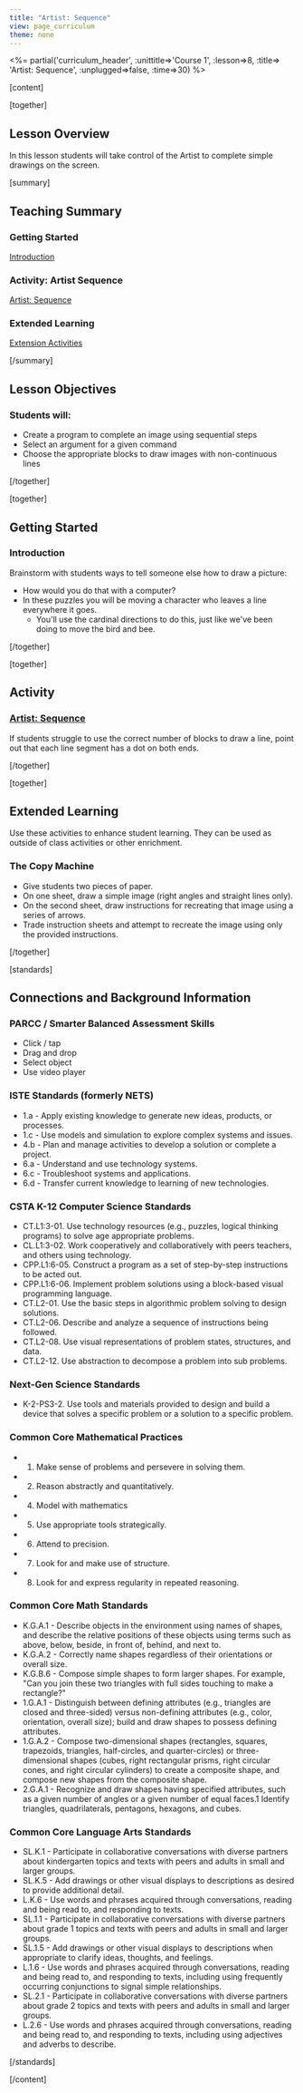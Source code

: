 ```yaml
---
title: "Artist: Sequence"
view: page_curriculum
theme: none
---
```


<%= partial('curriculum_header', :unittitle=>'Course 1', :lesson=>8, :title=> 'Artist: Sequence', :unplugged=>false, :time=>30) %>

[content]

[together]

## Lesson Overview 
In this lesson students will take control of the Artist to complete simple drawings on the screen.

[summary]

## Teaching Summary
### **Getting Started**

[Introduction](#GetStarted) <br/>

### **Activity: Artist Sequence**

[Artist: Sequence](#Activity)

### **Extended Learning**

[Extension Activities](#Extended)


[/summary]

## Lesson Objectives 
### Students will:

- Create a program to complete an image using sequential steps
- Select an argument for a given command
- Choose the appropriate blocks to draw images with non-continuous lines

[/together]

[together]

## Getting Started

### <a name="GetStarted"></a> Introduction

Brainstorm with students ways to tell someone else how to draw a picture:

- How would you do that with a computer?
- In these puzzles you will be moving a character who leaves a line everywhere it goes.
    - You'll use the cardinal directions to do this, just like we've been doing to move the bird and bee.

[/together]

[together]

## Activity
### <a name="Activity"></a> [Artist: Sequence](http://learn.letron.vip/s/course1/stage/8/puzzle/1)

If students struggle to use the correct number of blocks to draw a line, point out that each line segment has a dot on both ends.

[/together]


<!--(this is left in here as an example of how to include an image in Markdown)
![](binaryphoto.png) -->


[together]

## Extended Learning 
<a name="Extended"></a>Use these activities to enhance student learning. They can be used as outside of class activities or other enrichment.

### The Copy Machine
- Give students two pieces of paper.
- On one sheet, draw a simple image (right angles and straight lines only).
- On the second sheet, draw instructions for recreating that image using a series of arrows.
- Trade instruction sheets and attempt to recreate the image using only the provided instructions.

[/together]

[standards]

## Connections and Background Information

### PARCC / Smarter Balanced Assessment Skills

- Click / tap
- Drag and drop
- Select object
- Use video player

### ISTE Standards (formerly NETS)

- 1.a - Apply existing knowledge to generate new ideas, products, or processes.
- 1.c - Use models and simulation to explore complex systems and issues.
- 4.b - Plan and manage activities to develop a solution or complete a project.
- 6.a - Understand and use technology systems.
- 6.c - Troubleshoot systems and applications.
- 6.d - Transfer current knowledge to learning of new technologies.  


### CSTA K-12 Computer Science Standards
 
- CT.L1:3-01. Use technology resources (e.g., puzzles, logical thinking programs) to solve age appropriate problems.
- CL.L1:3-02. Work cooperatively and collaboratively with peers teachers, and others using technology.
- CPP.L1:6-05. Construct a program as a set of step-by-step instructions to be acted out.
- CPP.L1:6-06. Implement problem solutions using a block-based visual programming language.
- CT.L2-01. Use the basic steps in algorithmic problem solving to design solutions.
- CT.L2-06. Describe and analyze a sequence of instructions being followed.
- CT.L2-08. Use visual representations of problem states, structures, and data.
- CT.L2-12. Use abstraction to decompose a problem into sub problems. 

### Next-Gen Science Standards

- K-2-PS3-2. Use tools and materials provided to design and build a device that solves a specific problem or a solution to a specific problem.

### Common Core Mathematical Practices
 
- 1. Make sense of problems and persevere in solving them.
- 2. Reason abstractly and quantitatively.
- 4. Model with mathematics
- 5. Use appropriate tools strategically.
- 6. Attend to precision.
- 7. Look for and make use of structure.
- 8. Look for and express regularity in repeated reasoning.

### Common Core Math Standards

- K.G.A.1 - Describe objects in the environment using names of shapes, and describe the relative positions of these objects using terms such as above, below, beside, in front of, behind, and next to.
- K.G.A.2 - Correctly name shapes regardless of their orientations or overall size.
- K.G.B.6 - Compose simple shapes to form larger shapes. For example, "Can you join these two triangles with full sides touching to make a rectangle?"
- 1.G.A.1 - Distinguish between defining attributes (e.g., triangles are closed and three-sided) versus non-defining attributes (e.g., color, orientation, overall size); build and draw shapes to possess defining attributes.
- 1.G.A.2 - Compose two-dimensional shapes (rectangles, squares, trapezoids, triangles, half-circles, and quarter-circles) or three-dimensional shapes (cubes, right rectangular prisms, right circular cones, and right circular cylinders) to create a composite shape, and compose new shapes from the composite shape.
- 2.G.A.1 - Recognize and draw shapes having specified attributes, such as a given number of angles or a given number of equal faces.1 Identify triangles, quadrilaterals, pentagons, hexagons, and cubes.

### Common Core Language Arts Standards

- SL.K.1 - Participate in collaborative conversations with diverse partners about kindergarten topics and texts with peers and adults in small and larger groups.
- SL.K.5 - Add drawings or other visual displays to descriptions as desired to provide additional detail.
- L.K.6 - Use words and phrases acquired through conversations, reading and being read to, and responding to texts.
- SL.1.1 - Participate in collaborative conversations with diverse partners about grade 1 topics and texts with peers and adults in small and larger groups.
- SL.1.5 - Add drawings or other visual displays to descriptions when appropriate to clarify ideas, thoughts, and feelings.
- L.1.6 - Use words and phrases acquired through conversations, reading and being read to, and responding to texts, including using frequently occurring conjunctions to signal simple relationships.
- SL.2.1 - Participate in collaborative conversations with diverse partners about grade 2 topics and texts with peers and adults in small and larger groups.
- L.2.6 - Use words and phrases acquired through conversations, reading and being read to, and responding to texts, including using adjectives and adverbs to describe.


[/standards]

[/content]

<link rel="stylesheet" type="text/css" href="../docs/morestyle.css"/>
